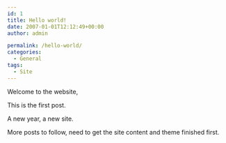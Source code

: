 ```yaml
---
id: 1
title: Hello world!
date: 2007-01-01T12:12:49+00:00
author: admin

permalink: /hello-world/
categories:
  - General
tags:
  - Site
---
```

<p class="lead">
  Welcome to the website,
</p>

This is the first post.

A new year, a new site.

More posts to follow, need to get the site content and theme finished first.